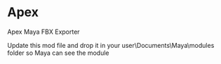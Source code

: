 # Apex
Apex Maya FBX Exporter

Update this mod file and drop it in your user\Documents\Maya\modules folder so Maya can see the module